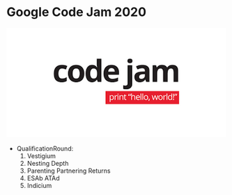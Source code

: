 # Google Code Jam 2020

![Code Jam](/pictures/codejam.png)

- QualificationRound: 
    1. Vestigium 
    2. Nesting Depth 
    3. Parenting Partnering Returns  
    4. ESAb ATAd
    5. Indicium 
